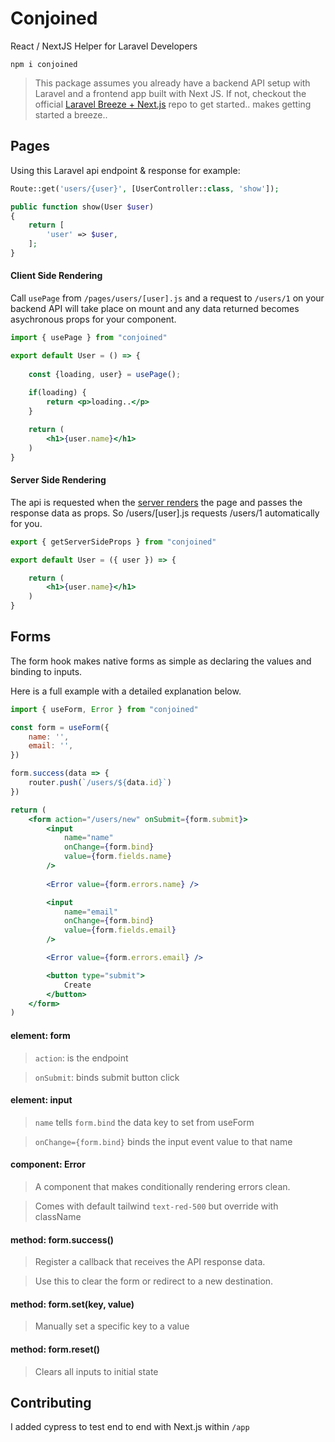 # Conjoined

React / NextJS Helper for Laravel Developers

```
npm i conjoined
```

> This package assumes you already have a backend API setup with Laravel and a frontend app built with Next JS. If not, checkout the official [Laravel Breeze + Next.js](https://github.com/laravel/breeze-next) repo to get started.. makes getting started a breeze..

## Pages

Using this Laravel api endpoint & response for example:

```php
Route::get('users/{user}', [UserController::class, 'show']);
```
```php
public function show(User $user)
{
    return [
        'user' => $user,
    ];
}
```

#### Client Side Rendering

Call `usePage` from `/pages/users/[user].js` and a request to `/users/1` on your backend API will take place on mount and any data returned becomes asychronous props for your component. 


```jsx
import { usePage } from "conjoined"

export default User = () => {
    
    const {loading, user} = usePage();
    
    if(loading) {
        return <p>loading..</p>
    }

    return (
        <h1>{user.name}</h1>
    )
}
```

#### Server Side Rendering

The api is requested when the [server renders](https://nextjs.org/docs/basic-features/data-fetching/get-server-side-props) the page and passes the response data as props. So /users/[user].js requests /users/1 automatically for you.


```jsx
export { getServerSideProps } from "conjoined"

export default User = ({ user }) => {

    return (
        <h1>{user.name}</h1>
    )
}
```

## Forms

The form hook makes native forms as simple as declaring the values and binding to inputs.

Here is a full example with a detailed explanation below.

```jsx
import { useForm, Error } from "conjoined"

const form = useForm({
    name: '',
    email: '',
})

form.success(data => {    
    router.push(`/users/${data.id}`)
})

return (
    <form action="/users/new" onSubmit={form.submit}>
        <input
            name="name"
            onChange={form.bind}
            value={form.fields.name}
        />
        
        <Error value={form.errors.name} />

        <input
            name="email"
            onChange={form.bind}
            value={form.fields.email}
        />

        <Error value={form.errors.email} />

        <button type="submit">
            Create
        </button>
    </form>  
)
```

#### element: form

> `action`: is the endpoint

> `onSubmit`: binds submit button click

#### element: input

> `name` tells `form.bind` the data key to set from useForm

> `onChange={form.bind}` binds the input event value to that name

#### component: Error 

> A component that makes conditionally rendering errors clean. 

> Comes with default tailwind `text-red-500` but override with className

#### method: form.success()

> Register a callback that receives the API response data.

> Use this to clear the form or redirect to a new destination.

#### method: form.set(key, value)

> Manually set a specific key to a value

#### method: form.reset()

> Clears all inputs to initial state

## Contributing

I added cypress to test end to end with Next.js within `/app`
